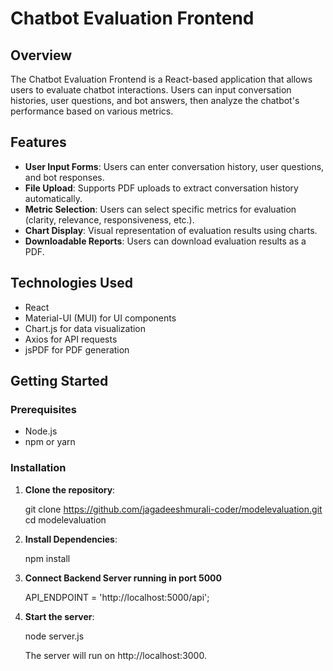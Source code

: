 # Chatbot Evaluation Frontend

## Overview

The Chatbot Evaluation Frontend is a React-based application that allows users to evaluate chatbot interactions. Users can input conversation histories, user questions, and bot answers, then analyze the chatbot's performance based on various metrics.

## Features

- **User Input Forms**: Users can enter conversation history, user questions, and bot responses.
- **File Upload**: Supports PDF uploads to extract conversation history automatically.
- **Metric Selection**: Users can select specific metrics for evaluation (clarity, relevance, responsiveness, etc.).
- **Chart Display**: Visual representation of evaluation results using charts.
- **Downloadable Reports**: Users can download evaluation results as a PDF.

## Technologies Used

- React
- Material-UI (MUI) for UI components
- Chart.js for data visualization
- Axios for API requests
- jsPDF for PDF generation

## Getting Started

### Prerequisites

- Node.js
- npm or yarn

### Installation

1. **Clone the repository**:

   git clone https://github.com/jagadeeshmurali-coder/modelevaluation.git
   cd modelevaluation

2. **Install Dependencies**:

    npm install

3. **Connect Backend Server running in port 5000**

    API_ENDPOINT = 'http://localhost:5000/api';

3. **Start the server**:

     node server.js     

    The server will run on http://localhost:3000.   
